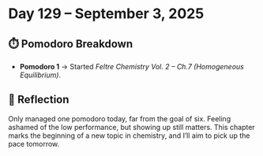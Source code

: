 # Day 129 – September 3, 2025

## ⏱️ Pomodoro Breakdown
- **Pomodoro 1** → Started *Feltre Chemistry Vol. 2 – Ch.7 (Homogeneous Equilibrium)*.

## 💬 Reflection
Only managed one pomodoro today, far from the goal of six. Feeling ashamed of the low performance, but showing up still matters. This chapter marks the beginning of a new topic in chemistry, and I’ll aim to pick up the pace tomorrow.
